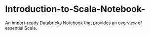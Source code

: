 # Introduction-to-Scala-Notebook-
An import-ready Databricks Notebook that provides an overview of essential Scala.
